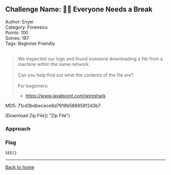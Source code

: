 ## Challenge Name: 🧑‍🎓 Everyone Needs a Break
Author: Enyei  
Category: Forensics  
Points: 100  
Solves: 187  
Tags: Beginner Friendly  
<br>
>We inspected our logs and found someone downloading a file from a machine within the same network.<br><br>
Can you help find out what the contents of the file are?<br><br>
For beginners:
>- https://www.javatpoint.com/wireshark



MD5: 71cd3bdbecece8d7919b586959f2d3b7

[Download Zip File]( "Zip File")

### Approach


### Flag
`SEE{}`

---
[Back to home](https://github.com/Team-Rainbow-Hash/seetf-2022-writeups)